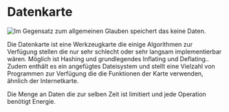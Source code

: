 # Datenkarte

![Im Gegensatz zum allgemeinen Glauben speichert das keine Daten.](oredict:oc:dataCard)

Die Datenkarte ist eine Werkzeugkarte die einige Algorithmen zur Verfügung stellen die nur sehr schlecht oder sehr langsam implementierbar wären. Möglich ist Hashing und grundlegendes Inflating und Deflating.. Zudem enthält es ein angefügtes Dateisystem und stellt eine Vielzahl von Programmen zur Verfügung die die Funktionen der Karte verwenden, ähnlich der Internetkarte.

Die Menge an Daten die zur selben Zeit ist limitiert und jede Operation benötigt Energie.
